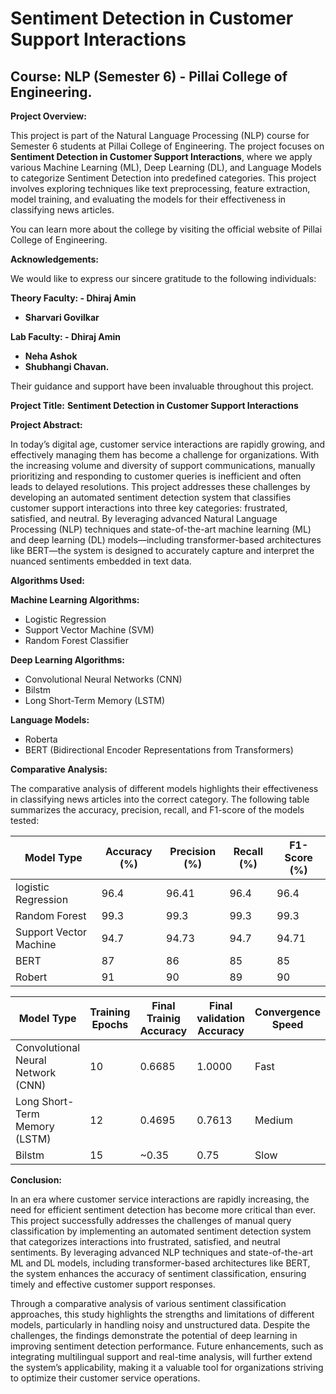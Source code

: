 # **Sentiment Detection in Customer Support Interactions**

## **Course: NLP (Semester 6) - Pillai College of Engineering.**

**Project Overview:**

This project is part of the Natural Language Processing (NLP) course for Semester 6 students at Pillai College of Engineering. The project focuses on **Sentiment Detection in Customer Support Interactions**, where we apply various Machine Learning (ML), Deep Learning (DL), and Language Models to categorize Sentiment Detection into predefined categories. This project involves exploring techniques like text preprocessing, feature extraction, model training, and evaluating the models for their effectiveness in classifying news articles.

You can learn more about the college by visiting the official website of Pillai College of Engineering.

**Acknowledgements:**

We would like to express our sincere gratitude to the following individuals:

**Theory Faculty: - Dhiraj Amin**

 - **Sharvari Govilkar**

**Lab Faculty: - Dhiraj Amin**
 - **Neha Ashok**
 - **Shubhangi Chavan.**

Their guidance and support have been invaluable throughout this project.

**Project Title:**
**Sentiment Detection in Customer Support Interactions**

**Project Abstract:**

In today’s digital age, customer service interactions are rapidly growing, and effectively managing them has become a challenge for organizations. With the increasing volume and diversity of support communications, manually prioritizing and responding to customer queries is inefficient and often leads to delayed resolutions. This project addresses these challenges by developing an automated sentiment detection system that classifies customer support interactions into three key categories: frustrated, satisfied, and neutral. By leveraging advanced Natural Language Processing (NLP) techniques and state-of-the-art machine learning (ML) and deep learning (DL) models—including transformer-based architectures like BERT—the system is designed to accurately capture and interpret the nuanced sentiments embedded in text data.

**Algorithms Used:**

**Machine Learning Algorithms:**

 - Logistic Regression
 - Support Vector Machine (SVM)
 - Random Forest Classifier


**Deep Learning Algorithms:**

 - Convolutional Neural Networks (CNN)
 - Bilstm
 - Long Short-Term Memory (LSTM)

**Language Models:**
 - Roberta
 - BERT (Bidirectional Encoder Representations from Transformers)
   
**Comparative Analysis:**

The comparative analysis of different models highlights their effectiveness in classifying news articles into the correct category. The following table summarizes the accuracy, precision, recall, and F1-score of the models tested:

|Model Type|Accuracy (%)|Precision (%)|Recall (%)|F1-Score (%)|
| --- | --- | --- | --- | --- |
|logistic Regression|96.4|96.41|96.4|96.4|
|Random Forest|99.3|99.3|99.3|99.3|
|Support Vector Machine|94.7|94.73|94.7|94.71|
|BERT|87|86|85|85|
|Robert|91|90|89|90|

|Model Type|Training Epochs|Final Trainig Accuracy|Final validation Accuracy|Convergence Speed|
| --- | --- |--- |--- | --- |
|Convolutional Neural Network (CNN)|10|0.6685|1.0000|Fast|
|Long Short-Term Memory (LSTM)|12|0.4695|0.7613|Medium|
|Bilstm|15|~0.35|0.75|Slow|

**Conclusion:**

In an era where customer service interactions are rapidly increasing, the need for efficient sentiment detection has become more critical than ever. This project successfully addresses the challenges of manual query classification by implementing an automated sentiment detection system that categorizes interactions into frustrated, satisfied, and neutral sentiments. By leveraging advanced NLP techniques and state-of-the-art ML and DL models, including transformer-based architectures like BERT, the system enhances the accuracy of sentiment classification, ensuring timely and effective customer support responses.

Through a comparative analysis of various sentiment classification approaches, this study highlights the strengths and limitations of different models, particularly in handling noisy and unstructured data. Despite the challenges, the findings demonstrate the potential of deep learning in improving sentiment detection performance. Future enhancements, such as integrating multilingual support and real-time analysis, will further extend the system’s applicability, making it a valuable tool for organizations striving to optimize their customer service operations.
